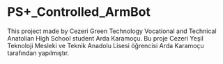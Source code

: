 # PS+_Controlled_ArmBot
This project made by Cezeri Green Technology Vocational and Technical Anatolian High School student Arda Karamoçu.
Bu proje Cezeri Yeşil Teknoloji Mesleki ve Teknik Anadolu Lisesi öğrencisi Arda Karamoçu tarafından yapılmıştır.
